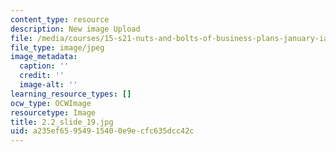 ```yaml
---
content_type: resource
description: New image Upload
file: /media/courses/15-s21-nuts-and-bolts-of-business-plans-january-iap-2014/a235ef65954915400e9ecfc635dcc42c_2.2_slide_19.jpg
file_type: image/jpeg
image_metadata:
  caption: ''
  credit: ''
  image-alt: ''
learning_resource_types: []
ocw_type: OCWImage
resourcetype: Image
title: 2.2_slide_19.jpg
uid: a235ef65-9549-1540-0e9e-cfc635dcc42c
---
```

